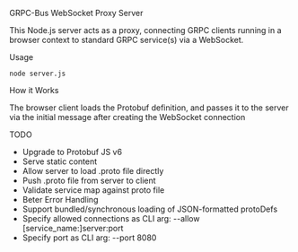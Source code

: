 GRPC-Bus WebSocket Proxy Server

This Node.js server acts as a proxy, connecting GRPC clients running in a browser context to standard GRPC service(s) via a WebSocket.

Usage

```
node server.js
```

How it Works

The browser client loads the Protobuf definition, and passes it to the server via the initial message after creating the WebSocket connection


TODO

- Upgrade to Protobuf JS v6
- Serve static content
- Allow server to load .proto file directly
- Push .proto file from server to client
- Validate service map against proto file
- Beter Error Handling
- Support bundled/synchronous loading of JSON-formatted protoDefs
- Specify allowed connections as CLI arg: --allow [service_name:]server:port
- Specify port as CLI arg:  --port 8080


